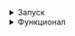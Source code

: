 <details><summary>Запуск</summary>
Для того, чтобы запустить необходимо проделать следующие шаги на Windows, установите [Git Bash](https://git-scm.com/)

1. Склонируйте репозиторий

```shell
git clone https://github.com/maksim25y/TestApplication.git
```

2. Скачайте и установите Docker

Скачать и найти инструкцию по установке вы можете на официальном сайте [Docker](https://www.docker.com)

3. Запустите приложение в Docker

Для этого откройте терминал и перейдите в папку репозитория

```shell
cd TestApplication
```
Далее введите команду
```shell
docker-compose up
```
Готово! Сервер запущен.
Чтобы зайти на сайт перейдите по ссылке: localhost:8080

Чтобы остановить работу контейнеров, в терминале, откуда вы запускали docker-compose нажмите Ctrl+C (Control + C для Mac)
</details>
<details><summary>Функционал</summary>
Для получения рассчёта по средней зарплате за год и количеству дней отпуска необходимо зайти в Postman или др, далее выполнить GET запрос по адресу localhost:8080/calculate, указав в параметрах запроса среднюю ЗП за год averageSalary и количество дней отпуска amountVacationDays:
  
![image](https://github.com/user-attachments/assets/3da79f59-fe68-439e-8b41-86b4ec59d82f)

Для получения рассчёта по средней зарплате за год, количеству дней отпуска, дате начала отпуска необходимо зайти в Postman или др, далее выполнить GET запрос по адресу localhost:8080/calculate, указав в параметрах запроса среднюю ЗП за год averageSalary, количество дней отпуска amountVacationDays, дату начала отпуска startDate:

![image](https://github.com/user-attachments/assets/6bdedcbc-c4fe-4d20-badd-09e3470d27a5)

При указании значений меньше нуля в качестве средней ЗП или указании значений меньше или равных нулю в качестве количества отпускных будет выдана ошибка:

![image](https://github.com/user-attachments/assets/664b822d-1915-4e18-8cd7-67fff7020f90)


</details>
